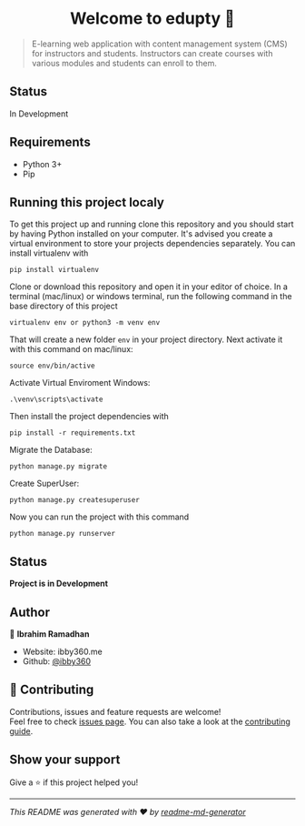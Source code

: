 <h1 align="center">Welcome to edupty 👋</h1>
<p>
</p>

> E-learning web application with content management system (CMS) for instructors and students. Instructors can create courses with various modules and students can enroll to them.

## Status
In Development

## Requirements
- Python 3+
- Pip

## Running this project localy

To get this project up and running clone this repository and you should start by having Python installed on your computer. It's advised you create a virtual environment to store your projects dependencies separately. You can install virtualenv with

```
pip install virtualenv
```

Clone or download this repository and open it in your editor of choice. In a terminal (mac/linux) or windows terminal, run the following command in the base directory of this project

```
virtualenv env or python3 -m venv env
```

That will create a new folder `env` in your project directory. Next activate it with this command on mac/linux:

```
source env/bin/active
```
Activate Virtual Enviroment Windows:

```
.\venv\scripts\activate
```

Then install the project dependencies with

```
pip install -r requirements.txt
```
Migrate the Database:
```
python manage.py migrate
```

Create SuperUser:
```
python manage.py createsuperuser
```

Now you can run the project with this command

```
python manage.py runserver
```

## Status

**Project is in Development**

## Author

👤 **Ibrahim Ramadhan**

* Website: ibby360.me
* Github: [@ibby360](https://github.com/ibby360)

## 🤝 Contributing

Contributions, issues and feature requests are welcome!<br />Feel free to check [issues page](https://github.com/ibby360/edupty/issues). You can also take a look at the [contributing guide](https://github.com/ibby360/edupty/blob/master/CONTRIBUTING.md).

## Show your support

Give a ⭐️ if this project helped you!

***
_This README was generated with ❤️ by [readme-md-generator](https://github.com/kefranabg/readme-md-generator)_